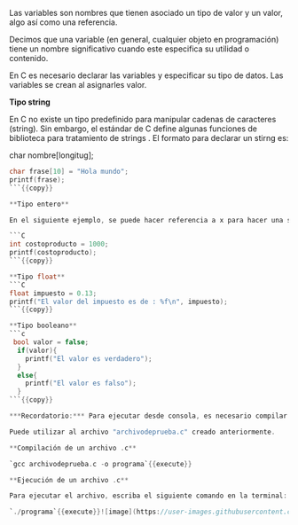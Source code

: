Las variables son nombres que tienen asociado un tipo de valor y un valor, algo así como una referencia.

Decimos que una variable (en general, cualquier objeto en programación) tiene un nombre significativo cuando este especifica su utilidad o contenido.

En C es necesario declarar las variables y especificar su tipo de datos. Las variables se crean al asignarles valor.

**Tipo string** 

En C no existe un tipo predefinido para manipular cadenas de caracteres (string). Sin
embargo, el estándar de C define algunas funciones de biblioteca para tratamiento de
strings .
El formato para declarar un stirng es:

char nombre[longitug];

```C
char frase[10] = "Hola mundo";
printf(frase);
```{{copy}}

**Tipo entero** 

En el siguiente ejemplo, se puede hacer referencia a x para hacer una suma, sin especificar su valor explícitamente:

```C
int costoproducto = 1000;
printf(costoproducto);
```{{copy}}

**Tipo float** 
```C
float impuesto = 0.13;
printf("El valor del impuesto es de : %f\n", impuesto);
```{{copy}}

**Tipo booleano** 
```c
 bool valor = false;
  if(valor){
    printf("El valor es verdadero");
  }
  else{
    printf("El valor es falso");
  }
```{{copy}}

***Recordatorio:*** Para ejecutar desde consola, es necesario compilar el archivo con los cambios realizados:

Puede utilizar al archivo "archivodeprueba.c" creado anteriormente. 

**Compilación de un archivo .c**

`gcc archivodeprueba.c -o programa`{{execute}}

**Ejecución de un archivo .c**

Para ejecutar el archivo, escriba el siguiente comando en la terminal:

`./programa`{{execute}}![image](https://user-images.githubusercontent.com/70983699/144479174-9ad6bdcb-6727-4937-8bb7-13cefa4cb34f.png)


